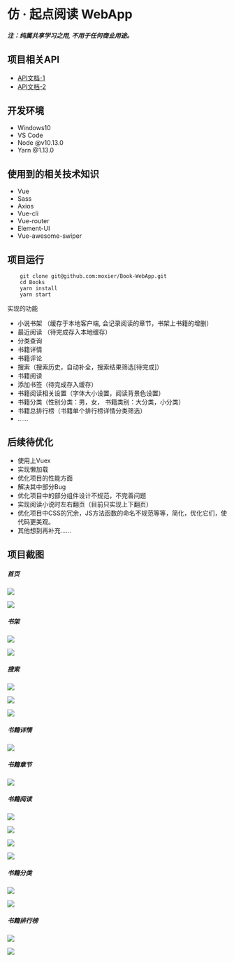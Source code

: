 # 仿 · 起点阅读 WebApp
 
##### 注：纯属共享学习之用, 不用于任何商业用途。

 项目相关API
 -- 
-  [API文档-1](https://xiadd.github.io/zhuishushenqi/#/?id=%E8%BF%BD%E4%B9%A6%E7%A5%9E%E5%99%A8%E6%8E%A5%E5%8F%A3)
- [API文档-2](https://github.com/jianhui1012/bookreader/blob/master/docs/zh_doc.md)

开发环境
--
-  Windows10
-  VS Code
-  Node  @v10.13.0
-  Yarn  @1.13.0

使用到的相关技术知识
--
- Vue
- Sass
- Axios
- Vue-cli
- Vue-router
- Element-UI
- Vue-awesome-swiper

项目运行
--
```shell
    git clone git@github.com:moxier/Book-WebApp.git
    cd Books
    yarn install
    yarn start
```

实现的功能
- 小说书架 （缓存于本地客户端, 会记录阅读的章节，书架上书籍的增删）
- 最近阅读  （待完成存入本地缓存）
- 分类查询
- 书籍详情
- 书籍评论
- 搜索（搜索历史，自动补全，搜索结果筛选[待完成]）
- 书籍阅读
- 添加书签（待完成存入缓存）
- 书籍阅读相关设置（字体大小设置，阅读背景色设置）
- 书籍分类（性别分类：男，女， 书籍类别：大分类，小分类）
- 书籍总排行榜（书籍单个排行榜详情分类筛选）
-  ……

后续待优化
--
- 使用上Vuex
- 实现懒加载
- 优化项目的性能方面
- 解决其中部分Bug
- 优化项目中的部分组件设计不规范，不完善问题
- 实现阅读小说时左右翻页（目前只实现上下翻页）
- 优化项目中CSS的冗余，JS方法函数的命名不规范等等，简化，优化它们，使代码更美观。
- 其他想到再补充……

项目截图
--

##### 首页
![](https://github.com/moxier/Book-WebApp/blob/master/img/home.png)

![](https://github.com/moxier/Book-WebApp/blob/master/img/home-header.png)

##### 书架
![](https://github.com/moxier/Book-WebApp/blob/master/img/bookcase.png)

![](https://github.com/moxier/Book-WebApp/blob/master/img/bookcase-del.png)


##### 搜索
![](https://github.com/moxier/Book-WebApp/blob/master/img/search.png)

![](https://github.com/moxier/Book-WebApp/blob/master/img/search-word.png)

![](https://github.com/moxier/Book-WebApp/blob/master/img/search-result.png)

##### 书籍详情
![](https://github.com/moxier/Book-WebApp/blob/master/img/bookdetails.png)

##### 书籍章节
![](https://github.com/moxier/Book-WebApp/blob/master/img/bookchapter.png)

##### 书籍阅读
![](https://github.com/moxier/Book-WebApp/blob/master/img/read.png)

![](https://github.com/moxier/Book-WebApp/blob/master/img/read-options.png)

![](https://github.com/moxier/Book-WebApp/blob/master/img/read-option-font.png)

![](https://github.com/moxier/Book-WebApp/blob/master/img/read-chapter.png)


##### 书籍分类
![](https://github.com/moxier/Book-WebApp/blob/master/img/category.png)

![](https://github.com/moxier/Book-WebApp/blob/master/img/category-details.png)


##### 书籍排行榜
![](https://github.com/moxier/Book-WebApp/blob/master/img/ranking.png)

![](https://github.com/moxier/Book-WebApp/blob/master/img/ranking-details.png)